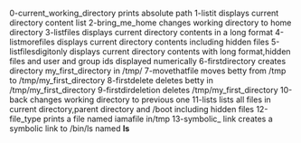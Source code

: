 0-current_working_directory prints absolute path
1-listit displays current directory content list
2-bring_me_home changes working directory to home directory
3-listfiles displays current directory contents in a long format
4-listmorefiles displays current directory contents including hidden files 
5-listfilesdigitonly displays current directory contents with long format,hidden files and user and group ids displayed numerically
6-firstdirectory creates directory my_first_directory in /tmp/
7-movethatfile moves betty from /tmp to /tmp/my_first_directory
8-firstdelete deletes betty in /tmp/my_first_directory
9-firstdirdeletion deletes /tmp/my_first_directory
10-back changes working directory to previous one
11-lists lists all files in current directory,parent directory and /boot including hidden files 
12-file_type prints a file named iamafile in/tmp
13-symbolic_ link creates a symbolic link to /bin/ls named __ls__
